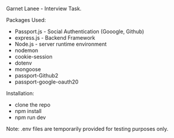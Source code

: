 Garnet Lanee - Interview Task.

Packages Used: 
  - Passport.js - Social Authentication (Gooogle, Github)
  - express.js - Backend Framework
  - Node.js - server runtime environment
  - nodemon
  - cookie-session
  - dotenv
  - mongoose
  - passport-Github2
  - passport-google-oauth20

Installation: 
  - clone the repo
  - npm install
  - npm run dev

Note: .env files are temporarily provided for testing purposes only.
